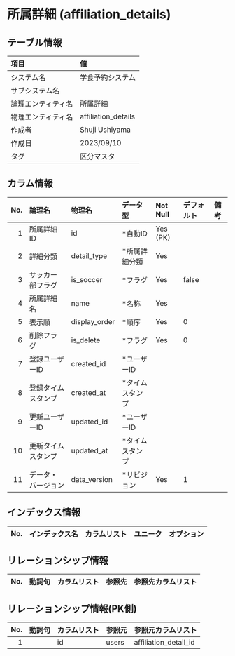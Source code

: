# 所属詳細 (affiliation_details)

## テーブル情報

| 項目                           | 値                                                                                                   |
|:-------------------------------|:-----------------------------------------------------------------------------------------------------|
| システム名                     | 学食予約システム                                                                                     |
| サブシステム名                 |                                                                                                      |
| 論理エンティティ名             | 所属詳細                                                                                             |
| 物理エンティティ名             | affiliation_details                                                                                  |
| 作成者                         | Shuji Ushiyama                                                                                       |
| 作成日                         | 2023/09/10                                                                                           |
| タグ                           | 区分マスタ                                                                                           |



## カラム情報

| No. | 論理名                         | 物理名                         | データ型                       | Not Null | デフォルト           | 備考                           |
|----:|:-------------------------------|:-------------------------------|:-------------------------------|:---------|:---------------------|:-------------------------------|
|   1 | 所属詳細ID                     | id                             | *自動ID                        | Yes (PK) |                      |                                |
|   2 | 詳細分類                       | detail_type                    | *所属詳細分類                  | Yes      |                      |                                |
|   3 | サッカー部フラグ               | is_soccer                      | *フラグ                        | Yes      | false                |                                |
|   4 | 所属詳細名                     | name                           | *名称                          | Yes      |                      |                                |
|   5 | 表示順                         | display_order                  | *順序                          | Yes      | 0                    |                                |
|   6 | 削除フラグ                     | is_delete                      | *フラグ                        | Yes      | 0                    |                                |
|   7 | 登録ユーザーID                 | created_id                     | *ユーザーID                    |          |                      |                                |
|   8 | 登録タイムスタンプ             | created_at                     | *タイムスタンプ                |          |                      |                                |
|   9 | 更新ユーザーID                 | updated_id                     | *ユーザーID                    |          |                      |                                |
|  10 | 更新タイムスタンプ             | updated_at                     | *タイムスタンプ                |          |                      |                                |
|  11 | データ・バージョン             | data_version                   | *リビジョン                    | Yes      | 1                    |                                |



## インデックス情報

| No. | インデックス名                 | カラムリスト                             | ユニーク   | オプション                     | 
|----:|:-------------------------------|:-----------------------------------------|:-----------|:-------------------------------|



## リレーションシップ情報

| No. | 動詞句                         | カラムリスト                             | 参照先                         | 参照先カラムリスト                       |
|----:|:-------------------------------|:-----------------------------------------|:-------------------------------|:-----------------------------------------|



## リレーションシップ情報(PK側)

| No. | 動詞句                         | カラムリスト                             | 参照元                         | 参照元カラムリスト                       |
|----:|:-------------------------------|:-----------------------------------------|:-------------------------------|:-----------------------------------------|
|   1 |                                | id                                       | users                          | affiliation_detail_id                    |


